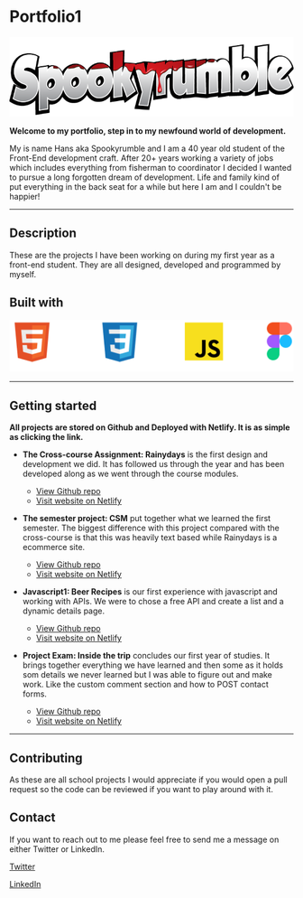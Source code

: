 # Portfolio1

![logo](images/Spookyrumble_text.png)

**Welcome to my portfolio, step in to my newfound world of development.**

My is name Hans aka Spookyrumble and I am a 40 year old student of the Front-End development craft. After 20+ years working a variety of jobs which includes everything from fisherman to coordinator I decided I wanted to pursue a long forgotten dream of development. Life and family kind of put everything in the back seat for a while but here I am and I couldn't be happier!

---

## Description

These are the projects I have been working on during my first year as a front-end student.
They are all designed, developed and programmed by myself.

## Built with

![tool logos](images/Group10_LogoBigHor.png)

---

## Getting started

**All projects are stored on Github and Deployed with Netlify. It is as simple as clicking the link.**

- **The Cross-course Assignment: Rainydays** is the first design and development we did. It has followed us through the year and has been developed along as we went through the course modules.

  - [View Github repo](https://github.com/HMAsp/HTML-CSS_CA_HMA_2022)
  - [Visit website on Netlify](https://chic-lollipop-939ca8.netlify.app/)

- **The semester project: CSM** put together what we learned the first semester. The biggest difference with this project compared with the cross-course is that this was heavily text based while Rainydays is a ecommerce site.

  - [View Github repo](https://github.com/HMAsp/2022-12-16_semester_project1_HMAsp)
  - [Visit website on Netlify](https://2022aug-sp1-hma.netlify.app/)

- **Javascript1: Beer Recipes** is our first experience with javascript and working with APIs. We were to chose a free API and create a list and a dynamic details page.

  - [View Github repo](https://github.com/HMAsp/hma_js1_ca)
  - [Visit website on Netlify](https://soft-basbousa-03b99f.netlify.app/)

* **Project Exam: Inside the trip** concludes our first year of studies. It brings together everything we have learned and then some as it holds som details we never learned but I was able to figure out and make work. Like the custom comment section and how to POST contact forms.

  - [View Github repo](https://github.com/Noroff-FEU-Assignments/project-exam-1-HMAsp)
  - [Visit website on Netlify](https://friendly-moonbeam-149a6a.netlify.app/)

---

## Contributing

As these are all school projects I would appreciate if you would open a pull request so the code can be reviewed if you want to play around with it.

## Contact

If you want to reach out to me please feel free to send me a message on either Twitter or LinkedIn.

[Twitter](https://twitter.com/HansMarAnd)

[LinkedIn](https://www.linkedin.com/in/hma1982/)
